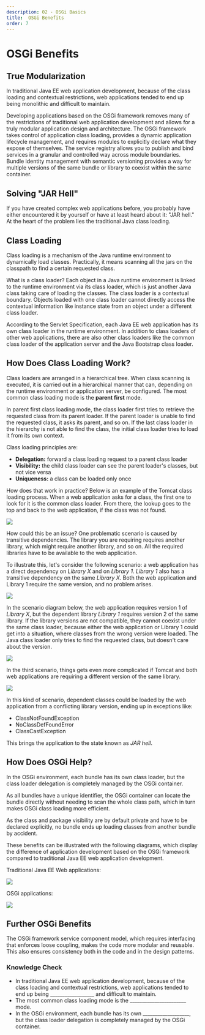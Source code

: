 ```yaml
---
description: 02 - OSGi Basics
title:  OSGi Benefits
order: 7
---
```


# OSGi Benefits

## True Modularization

In traditional Java EE web application development, because of the class loading and contextual restrictions, web applications tended to end up being monolithic and difficult to maintain.

Developing applications based on the OSGi framework removes many of the restrictions of traditional web application development and allows for a truly modular application design and architecture. The OSGi framework takes control of application class loading, provides a dynamic application lifecycle management, and requires modules to explicitly declare what they expose of themselves. The service registry allows you to publish and bind services in a granular and controlled way across module boundaries. Bundle identity management with semantic versioning provides a way for multiple versions of the same bundle or library to coexist within the same container. 

## Solving "JAR Hell"

If you have created complex web applications before, you probably have either encountered it by yourself or have at least heard about it: "JAR hell." At the heart of the problem lies the traditional Java class loading.

## Class Loading

Class loading is a mechanism of the Java runtime environment to dynamically load classes. Practically, it means scanning all the jars on the classpath to find a certain requested class. 

What is a class loader? Each object in a Java runtime environment is linked to the runtime environment via its class loader, which is just another Java class taking care of loading the classes. The class loader is a contextual boundary. Objects loaded with one class loader cannot directly access the contextual information like instance state from an object under a different class loader.

According to the Servlet Specification, each Java EE web application has its own class loader in the runtime environment. In addition to class loaders of other web applications, there are also other class loaders like the common class loader of the application server and the Java Bootstrap class loader.

## How Does Class Loading Work?

Class loaders are arranged in a hierarchical tree. When class scanning is executed, it is carried out in a hierarchical manner that can, depending on the runtime environment or application server, be configured. The most common class loading mode is the __parent first__ mode.

In parent first class loading mode, the class loader first tries to retrieve the requested class from its parent loader. If the parent loader is unable to find the requested class, it asks its parent, and so on. If the last class loader in the hierarchy is not able to find the class, the initial class loader tries to load it from its own context. 

Class loading principles are:

* __Delegation:__ forward a class loading request to a parent class loader 
* __Visibility:__ the child class loader can see the parent loader's classes, but not vice versa
* __Uniqueness:__ a class can be loaded only once

How does that work in practice? Below is an example of the Tomcat class loading process. When a web application asks for a class, the first one to look for it is the common class loader. From there, the lookup goes to the top and back to the web application, if the class was not found.

<img src="../images/tomcat-class-loading-hierarchy.png" style="max-height:22%;" />

How could this be an issue? One problematic scenario is caused by transitive dependencies. The library you are requiring requires another library, which might require another library, and so on. All the required libraries have to be available to the web application. 

To illustrate this, let's consider the following scenario: a web application has a direct dependency on *Library X* and on *Library 1*. *Library 1* also has a transitive dependency on the same *Library X*. Both the web application and Library 1 require the same version, and no problem arises.

<img src="../images/jar-hell-1.png" style="max-height:18%;" />

In the scenario diagram below, the web application requires version 1 of *Library X*, but the dependent library *Library 1* requires version 2 of the same library. If the library versions are not compatible, they cannot coexist under the same class loader, because either the web application or Library 1 could get into a situation, where classes from the wrong version were loaded. The Java class loader only tries to find the requested class, but doesn't care about the version.

<img src="../images/jar-hell-2.png" style="max-height:20%;" />

In the third scenario, things gets even more complicated if Tomcat and both web applications are requiring a different version of the same library.

<img src="../images/jar-hell-3.png" style="max-height:24%;" />

In this kind of scenario, dependent classes could be loaded by the web application from a conflicting library version, ending up in exceptions like:

* ClassNotFoundException 
* NoClassDefFoundError
* ClassCastException 

This brings the application to the state known as *JAR hell*.

## How Does OSGi Help?

In the OSGi environment, each bundle has its own class loader, but the class loader delegation is completely managed by the OSGi container.

As all bundles have a unique identifier, the OSGi container can locate the bundle directly without needing to scan the whole class path, which in turn makes OSGi class loading more efficient.

As the class and package visibility are by default private and have to be declared explicitly, no bundle ends up loading classes from another bundle by accident.

These benefits can be illustrated with the following diagrams, which display the difference of application development based on the OSGi framework compared to traditional Java EE web application development.

Traditional Java EE Web applications:

<img src="../images/traditional-webapp.png" style="max-height:30%;" />

OSGi applications:

<img src="../images/osgi-application.png" style="max-height:28%;" />

## Further OSGi Benefits

The OSGi framework service component model, which requires interfacing that enforces loose coupling, makes the code more modular and reusable. This also ensures consistency both in the code and in the design patterns.

<div class="summary-chapter">
<h3>Knowledge Check</h3>
<ul>
	<li>In traditional Java EE web application development, because of the class loading and contextual restrictions, web applications tended to end up being __________________ and difficult to maintain.</li>
	<li>The most common class loading mode is the _______________________ mode.</li>
	<li>In the OSGi environment, each bundle has its own ___________________, but the class loader delegation is completely managed by the OSGi container.</li>
</ul>
</div>